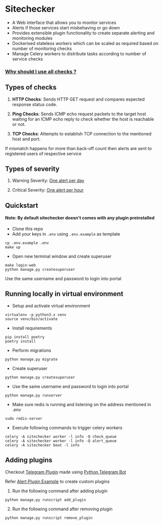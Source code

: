 # Sitechecker

* A Web interface that allows you to monitor services
* Alerts if those services start misbehaving or go down
* Provides extensible plugin functionality to create separate alerting and monitoring modules
* Dockerised stateless workers which can be scaled as required based on number of monitoring checks
* Manage Celery workers to distribute tasks according to number of service checks

### [Why should I use all checks ?](https://www.rapidspike.com/kb/ping-vs-tcp-vs-http-monitors/)

## Types of checks
1. **HTTP Checks**:
Sends HTTP GET request and compares expected response status code.

2. **Ping Checks**:
Sends ICMP echo request packets to the target host waiting for an ICMP echo reply to check whether the host is reachable or not.

3. **TCP Checks**:
Attempts to establish TCP connection to the mentioned host and port.

If mismatch happens for more than back-off count then alerts are sent to registered users of respective service

## Types of severity
1. Warning Severity: [One alert per day](https://github.com/sahilr05/sitechecker/blob/c30675001dbb3bc6317399bfb2d99e3fb22a401f/checkerapp/tasks.py#L177)

2. Critical Severity:  [One alert per hour](https://github.com/sahilr05/sitechecker/blob/c30675001dbb3bc6317399bfb2d99e3fb22a401f/checkerapp/tasks.py#L171)

## Quickstart

#### Note: By default sitechecker doesn't comes with any plugin preinstalled
* Clone this repo
* Add your keys in ```.env``` using ```.env.example``` as template
```
cp .env.example .env
make up
```

* Open new terminal window and create superuser
```
make login-web
python manage.py createsuperuser
```

Use the same username and password to login into portal

## Running locally in virtual environment

* Setup and activate virtual environment
```
virtualenv -p python3.x venv
source venv/bin/activate
```

* Install requirements
```
pip install poetry
poetry install
```

* Perform migrations
```
python manage.py migrate
```

* Create superuser
```
python manage.py createsuperuser
```

* Use the same username and password to login into portal
```
python manage.py runserver
```

* Make sure redis is running and listening on the address mentioned in .env
```
sudo redis-server
```

* Execute following commands to trigger celery workers
```
celery -A sitechecker worker -l info -Q check_queue
celery -A sitechecker worker -l info -Q alert_queue
celery -A sitechecker beat -l info
```

## Adding plugins
Checkout [Telegram Plugin](https://github.com/sahilr05/sitechecker-telegram-plugin) made using [Python Telegram Bot](https://python-telegram-bot.readthedocs.io/en/stable/)

Refer [Alert Plugin Example](https://github.com/sahilr05/sitechecker-generic-plugin) to create custom plugins

1. Run the following command after adding plugin
```
python manage.py runscript add_plugin
```
2. Run the following command after removing plugin
```
python manage.py runscript remove_plugin
```
